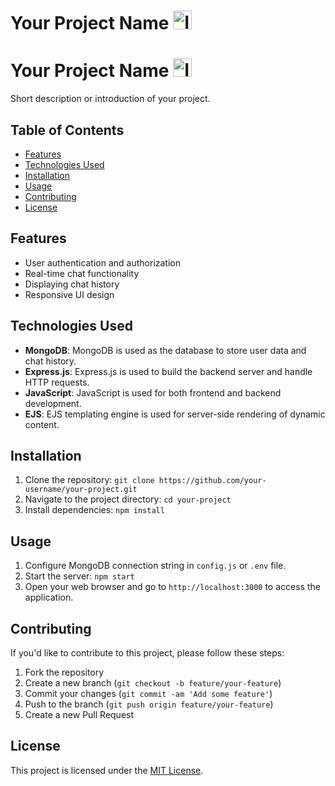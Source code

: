 # Your Project Name <img src="https://incubator.ucf.edu/wp-content/uploads/2023/07/artificial-intelligence-new-technology-science-futuristic-abstract-human-brain-ai-technology-cpu-central-processor-unit-chipset-big-data-machine-learning-cyber-mind-domination-generative-ai-scaled-1-1536x1024.jpg" alt="Icon" width="30">
# Your Project Name <img src="" alt="Icon" width="30">

Short description or introduction of your project.

## Table of Contents

- [Features](#features)
- [Technologies Used](#technologies-used)
- [Installation](#installation)
- [Usage](#usage)
- [Contributing](#contributing)
- [License](#license)

## Features

- User authentication and authorization
- Real-time chat functionality
- Displaying chat history
- Responsive UI design

## Technologies Used

- **MongoDB**: MongoDB is used as the database to store user data and chat history.
- **Express.js**: Express.js is used to build the backend server and handle HTTP requests.
- **JavaScript**: JavaScript is used for both frontend and backend development.
- **EJS**: EJS templating engine is used for server-side rendering of dynamic content.

## Installation

1. Clone the repository: `git clone https://github.com/your-username/your-project.git`
2. Navigate to the project directory: `cd your-project`
3. Install dependencies: `npm install`

## Usage

1. Configure MongoDB connection string in `config.js` or `.env` file.
2. Start the server: `npm start`
3. Open your web browser and go to `http://localhost:3000` to access the application.

## Contributing

If you'd like to contribute to this project, please follow these steps:

1. Fork the repository
2. Create a new branch (`git checkout -b feature/your-feature`)
3. Commit your changes (`git commit -am 'Add some feature'`)
4. Push to the branch (`git push origin feature/your-feature`)
5. Create a new Pull Request

## License

This project is licensed under the [MIT License](LICENSE).

